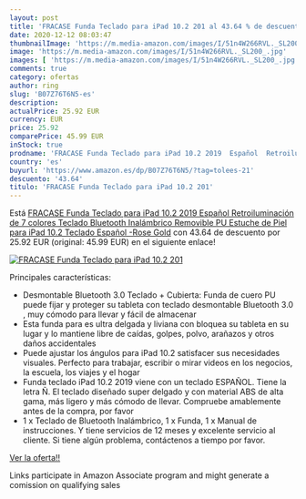 ```yaml
---
layout: post
title: 'FRACASE Funda Teclado para iPad 10.2 201 al 43.64 % de descuento'
date: 2020-12-12 08:03:47
thumbnailImage: 'https://m.media-amazon.com/images/I/51n4W266RVL._SL200_.jpg'
image: 'https://m.media-amazon.com/images/I/51n4W266RVL._SL200_.jpg'
images: [ 'https://m.media-amazon.com/images/I/51n4W266RVL._SL200_.jpg' ]
comments: true
category: ofertas
author: ring
slug: 'B07Z76T6N5-es'
description:
actualPrice: 25.92 EUR
currency: EUR
price: 25.92
comparePrice: 45.99 EUR
inStock: true
prodname: 'FRACASE Funda Teclado para iPad 10.2 2019  Español  Retroiluminación de 7 colores Teclado Bluetooth Inalámbrico Removible PU Estuche de Piel para iPad 10.2 Teclado Español -Rose Gold'
country: 'es'
buyurl: 'https://www.amazon.es/dp/B07Z76T6N5/?tag=tolees-21'
descuento: '43.64'
titulo: 'FRACASE Funda Teclado para iPad 10.2 201'
---
```


Está [FRACASE Funda Teclado para iPad 10.2 2019  Español  Retroiluminación de 7 colores Teclado Bluetooth Inalámbrico Removible PU Estuche de Piel para iPad 10.2 Teclado Español -Rose Gold](https://www.amazon.es/dp/B07Z76T6N5/?tag=tolees-21) con 43.64 de descuento por 25.92 EUR (original: 45.99 EUR) en el siguiente enlace!

[![FRACASE Funda Teclado para iPad 10.2 201](https://m.media-amazon.com/images/I/51n4W266RVL._SL200_.jpg)](https://www.amazon.es/dp/B07Z76T6N5/?tag=tolees-21)

Principales características:

- Desmontable Bluetooth 3.0 Teclado + Cubierta: Funda de cuero PU puede fijar y proteger su tableta con teclado desmontable Bluetooth 3.0 , muy cómodo para llevar y fácil de almacenar
- Esta funda para es ultra delgada y liviana con bloquea su tableta en su lugar y lo mantiene libre de caídas, golpes, polvo, arañazos y otros daños accidentales
- Puede ajustar los ángulos para iPad 10.2 satisfacer sus necesidades visuales. Perfecto para trabajar, escribir o mirar videos en los negocios, la escuela, los viajes y el hogar
- Funda teclado iPad 10.2 2019 viene con un teclado ESPAÑOL. Tiene la letra Ñ. El teclado diseñado super delgado y con material ABS de alta gama, más ligero y más cómodo de llevar. Compruebe amablemente antes de la compra, por favor
- 1 x Teclado de Bluetooth Inalámbrico, 1 x Funda, 1 x Manual de instrucciones. Y tiene servicios de 12 meses y excelente servicio al cliente. Si tiene algún problema, contáctenos a tiempo por favor.

[Ver la oferta!!](https://www.amazon.es/dp/B07Z76T6N5/?tag=tolees-21)

Links participate in Amazon Associate program and might generate a comission on qualifying sales


